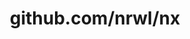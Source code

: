 ---
layout: post
title: github.com/nrwl/nx
categories: link
tags: [انگلیسی, گیت‌هاب, برنامه‌نویسی]
---